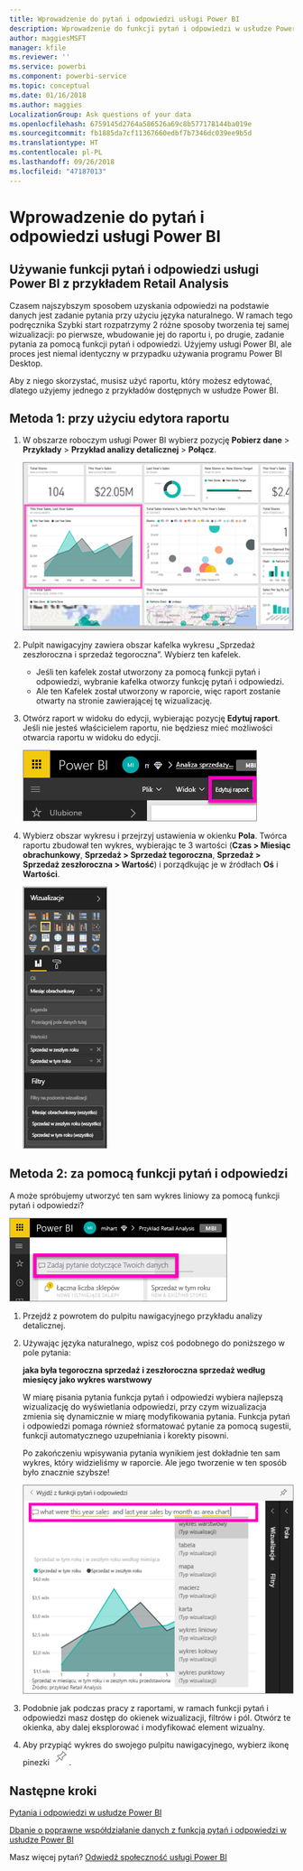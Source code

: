 ```yaml
---
title: Wprowadzenie do pytań i odpowiedzi usługi Power BI
description: Wprowadzenie do funkcji pytań i odpowiedzi w usłudze Power BI z użyciem przykładu Retail Analysis
author: maggiesMSFT
manager: kfile
ms.reviewer: ''
ms.service: powerbi
ms.component: powerbi-service
ms.topic: conceptual
ms.date: 01/16/2018
ms.author: maggies
LocalizationGroup: Ask questions of your data
ms.openlocfilehash: 6759145d2764a586526a69c8b577178144ba019e
ms.sourcegitcommit: fb1885da7cf11367660edbf7b7346dc039ee9b5d
ms.translationtype: HT
ms.contentlocale: pl-PL
ms.lasthandoff: 09/26/2018
ms.locfileid: "47187013"
---
```

# <a name="get-started-with-power-bi-qa"></a>Wprowadzenie do pytań i odpowiedzi usługi Power BI
## <a name="use-power-bi-qa-with-the-retail-analysis-sample"></a>Używanie funkcji pytań i odpowiedzi usługi Power BI z przykładem Retail Analysis
Czasem najszybszym sposobem uzyskania odpowiedzi na podstawie danych jest zadanie pytania przy użyciu języka naturalnego.  W ramach tego podręcznika Szybki start rozpatrzymy 2 różne sposoby tworzenia tej samej wizualizacji: po pierwsze, wbudowanie jej do raportu i, po drugie, zadanie pytania za pomocą funkcji pytań i odpowiedzi. Użyjemy usługi Power BI, ale proces jest niemal identyczny w przypadku używania programu Power BI Desktop.

Aby z niego skorzystać, musisz użyć raportu, który możesz edytować, dlatego użyjemy jednego z przykładów dostępnych w usłudze Power BI.

## <a name="method-1-using-the-report-editor"></a>Metoda 1: przy użyciu edytora raportu
1. W obszarze roboczym usługi Power BI wybierz pozycję **Pobierz dane** \> **Przykłady** \> **Przykład analizy detalicznej** > **Połącz**.
   
    ![](media/power-bi-visualization-introduction-to-q-and-a/power-bi-dashboard.png)
2. Pulpit nawigacyjny zawiera obszar kafelka wykresu „Sprzedaż zeszłoroczna i sprzedaż tegoroczna”.  Wybierz ten kafelek. 
   
   * Jeśli ten kafelek został utworzony za pomocą funkcji pytań i odpowiedzi, wybranie kafelka otworzy funkcję pytań i odpowiedzi. 
   * Ale ten Kafelek został utworzony w raporcie, więc raport zostanie otwarty na stronie zawierającej tę wizualizację.
3. Otwórz raport w widoku do edycji, wybierając pozycję **Edytuj raport**.  Jeśli nie jesteś właścicielem raportu, nie będziesz mieć możliwości otwarcia raportu w widoku do edycji.
   
    ![](media/power-bi-visualization-introduction-to-q-and-a/power-bi-edit-report.png)
4. Wybierz obszar wykresu i przejrzyj ustawienia w okienku **Pola**.  Twórca raportu zbudował ten wykres, wybierając te 3 wartości (**Czas > Miesiąc obrachunkowy**, **Sprzedaż > Sprzedaż tegoroczna**, **Sprzedaż > Sprzedaż zeszłoroczna > Wartość**) i porządkując je w źródłach **Oś** i **Wartości**.
   
    ![](media/power-bi-visualization-introduction-to-q-and-a/gnatutorial_3-new.png)

## <a name="method-2-using-qa"></a>Metoda 2: za pomocą funkcji pytań i odpowiedzi
A może spróbujemy utworzyć ten sam wykres liniowy za pomocą funkcji pytań i odpowiedzi?

![](media/power-bi-visualization-introduction-to-q-and-a/power-bi-qna.png)

1. Przejdź z powrotem do pulpitu nawigacyjnego przykładu analizy detalicznej.
2. Używając języka naturalnego, wpisz coś podobnego do poniższego w pole pytania:
   
   **jaka była tegoroczna sprzedaż i zeszłoroczna sprzedaż według miesięcy jako wykres warstwowy**
   
   W miarę pisania pytania funkcja pytań i odpowiedzi wybiera najlepszą wizualizację do wyświetlania odpowiedzi, przy czym wizualizacja zmienia się dynamicznie w miarę modyfikowania pytania. Funkcja pytań i odpowiedzi pomaga również sformatować pytanie za pomocą sugestii, funkcji automatycznego uzupełniania i korekty pisowni.
   
   Po zakończeniu wpisywania pytania wynikiem jest dokładnie ten sam wykres, który widzieliśmy w raporcie.  Ale jego tworzenie w ten sposób było znacznie szybsze!
   
   ![](media/power-bi-visualization-introduction-to-q-and-a/powerbi-qna-areachart.png)
3. Podobnie jak podczas pracy z raportami, w ramach funkcji pytań i odpowiedzi masz dostęp do okienek wizualizacji, filtrów i pól.  Otwórz te okienka, aby dalej eksplorować i modyfikować element wizualny.
4. Aby przypiąć wykres do swojego pulpitu nawigacyjnego, wybierz ikonę pinezki ![](media/power-bi-visualization-introduction-to-q-and-a/pinnooutline.png).

## <a name="next-steps"></a>Następne kroki
[Pytania i odpowiedzi w usłudze Power BI](consumer/end-user-q-and-a.md)

[Dbanie o poprawne współdziałanie danych z funkcją pytań i odpowiedzi w usłudze Power BI](service-prepare-data-for-q-and-a.md)

Masz więcej pytań? [Odwiedź społeczność usługi Power BI](http://community.powerbi.com/)

